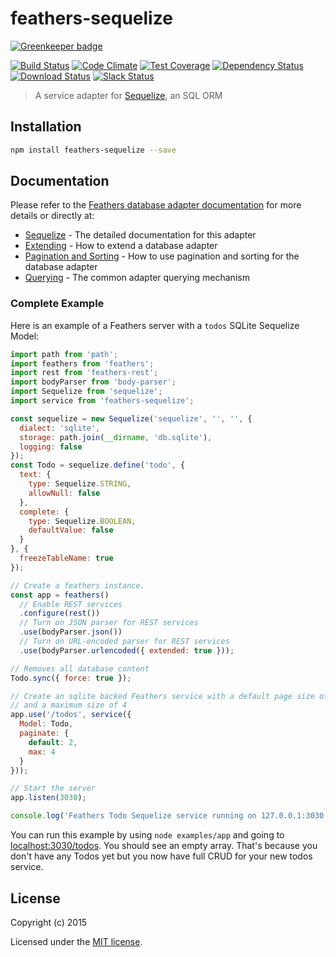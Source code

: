 # feathers-sequelize

[![Greenkeeper badge](https://badges.greenkeeper.io/feathersjs/feathers-sequelize.svg)](https://greenkeeper.io/)

[![Build Status](https://travis-ci.org/feathersjs/feathers-sequelize.png?branch=master)](https://travis-ci.org/feathersjs/feathers-sequelize)
[![Code Climate](https://codeclimate.com/github/feathersjs/feathers-sequelize.png)](https://codeclimate.com/github/feathersjs/feathers-sequelize)
[![Test Coverage](https://codeclimate.com/github/feathersjs/feathers-sequelize/badges/coverage.svg)](https://codeclimate.com/github/feathersjs/feathers-sequelize/coverage)
[![Dependency Status](https://img.shields.io/david/feathersjs/feathers-sequelize.svg?style=flat-square)](https://david-dm.org/feathersjs/feathers-sequelize)
[![Download Status](https://img.shields.io/npm/dm/feathers-sequelize.svg?style=flat-square)](https://www.npmjs.com/package/feathers-sequelize)
[![Slack Status](http://slack.feathersjs.com/badge.svg)](http://slack.feathersjs.com)

> A service adapter for [Sequelize](http://sequelizejs.com), an SQL ORM

## Installation

```bash
npm install feathers-sequelize --save
```

## Documentation

Please refer to the [Feathers database adapter documentation](http://docs.feathersjs.com/databases/readme.html) for more details or directly at:

- [Sequelize](http://docs.feathersjs.com/databases/sequelize.html) - The detailed documentation for this adapter
- [Extending](http://docs.feathersjs.com/databases/extending.html) - How to extend a database adapter
- [Pagination and Sorting](http://docs.feathersjs.com/databases/pagination.html) - How to use pagination and sorting for the database adapter
- [Querying](http://docs.feathersjs.com/databases/querying.html) - The common adapter querying mechanism

### Complete Example

Here is an example of a Feathers server with a `todos` SQLite Sequelize Model:

```js
import path from 'path';
import feathers from 'feathers';
import rest from 'feathers-rest';
import bodyParser from 'body-parser';
import Sequelize from 'sequelize';
import service from 'feathers-sequelize';

const sequelize = new Sequelize('sequelize', '', '', {
  dialect: 'sqlite',
  storage: path.join(__dirname, 'db.sqlite'),
  logging: false
});
const Todo = sequelize.define('todo', {
  text: {
    type: Sequelize.STRING,
    allowNull: false
  },
  complete: {
    type: Sequelize.BOOLEAN,
    defaultValue: false
  }
}, {
  freezeTableName: true
});

// Create a feathers instance.
const app = feathers()
  // Enable REST services
  .configure(rest())
  // Turn on JSON parser for REST services
  .use(bodyParser.json())
  // Turn on URL-encoded parser for REST services
  .use(bodyParser.urlencoded({ extended: true }));

// Removes all database content
Todo.sync({ force: true });

// Create an sqlite backed Feathers service with a default page size of 2 items
// and a maximum size of 4
app.use('/todos', service({
  Model: Todo,
  paginate: {
    default: 2,
    max: 4
  }
}));

// Start the server
app.listen(3030);

console.log('Feathers Todo Sequelize service running on 127.0.0.1:3030');
```

You can run this example by using `node examples/app` and going to [localhost:3030/todos](http://localhost:3030/todos). You should see an empty array. That's because you don't have any Todos yet but you now have full CRUD for your new todos service.

## License

Copyright (c) 2015

Licensed under the [MIT license](LICENSE).
